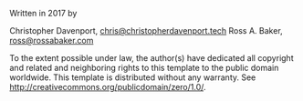 Written in 2017 by 

Christopher Davenport, chris@christopherdavenport.tech
Ross A. Baker, ross@rossabaker.com

To the extent possible under law, the author(s) have dedicated all copyright and related and neighboring rights to this template to the public domain worldwide.
This template is distributed without any warranty. See <http://creativecommons.org/publicdomain/zero/1.0/>.
